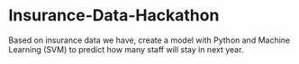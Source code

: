 # Insurance-Data-Hackathon   
Based on insurance data we have, create a model with Python and Machine Learning (SVM) to predict how many staff will stay in next year.  
